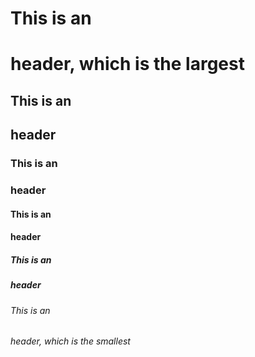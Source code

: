# This is an <h1> header, which is the largest
## This is an <h2> header
### This is an <h3>header
#### This is an <h4>header
##### This is an <h5>header
###### This is an <h6> header, which is the smallest
